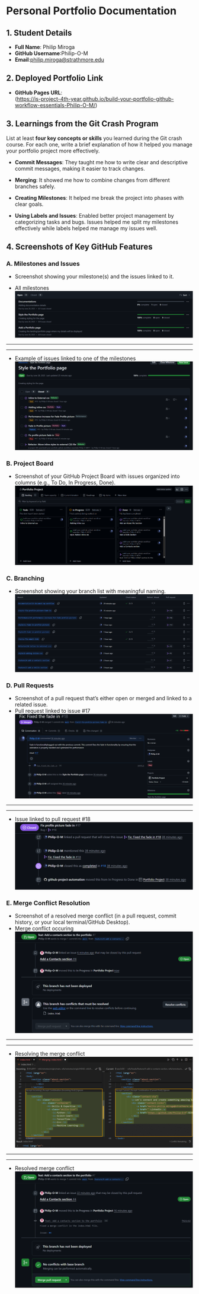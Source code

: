 # Personal Portfolio Documentation

## 1. Student Details

- **Full Name**: Philip Miroga
- **GitHub Username**:Philip-O-M
- **Email**:philip.miroga@strathmore.edu

## 2. Deployed Portfolio Link

- **GitHub Pages URL**:  
(https://is-project-4th-year.github.io/build-your-portfolio-github-workflow-essentials-Philip-O-M/)

## 3. Learnings from the Git Crash Program

List at least **four key concepts or skills** you learned during the Git crash course. For each one, write a brief explanation of how it helped you manage your portfolio project more effectively.



- **Commit Messages**: They taught me how to write clear and descriptive commit messages, making it easier to track changes.

- **Merging**: It showed me how to combine changes from different branches safely. 

- **Creating Milestones**: It helped me break the project into phases with clear goals. 

- **Using Labels and Issues**: Enabled better project management by categorizing tasks and bugs. Issues helped me split my milestones effectively while labels helped me manage my issues well.
## 4. Screenshots of Key GitHub Features

### A. Milestones and Issues

- Screenshot showing your milestone(s) and the issues linked to it.

- All milestones
![All Milestones](Screenshots/image.png)

---
---
- Example of issues linked to one of the milestones
![Example of issues under the portfolio](Screenshots/image2.png)

### B. Project Board

- Screenshot of your GitHub Project Board with issues organized into columns (e.g., To Do, In Progress, Done).
![ProjectBoard](Screenshots/image3.png)
### C. Branching

- Screenshot showing your branch list with meaningful naming.
![Branches](Screenshots/image4.png)
### D. Pull Requests

- Screenshot of a pull request that’s either open or merged and linked to a related issue.
- Pull request linked to issue #17
![Pull Request](Screenshots/image5.png)

---
---

- Issue linked to pull request #18
![Issue](Screenshots/image6.png)
### E. Merge Conflict Resolution

- Screenshot of a resolved merge conflict (in a pull request, commit history, or your local terminal/GitHub Desktop).
- Merge conflict occuring 
![Merge Conflict](Screenshots/image7.png)

---
---
- Resolving the merge conflict
![Resolving](Screenshots/image8.png)

---
---
- Resolved merge conflict
![Resolved](Screenshots/image9.png)
